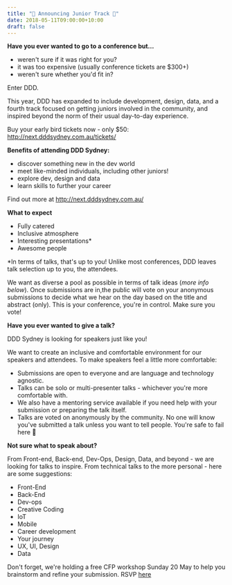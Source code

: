 ```yaml
---
title: "🎉 Announcing Junior Track 🎉"
date: 2018-05-11T09:00:00+10:00
draft: false
---
```


**Have you ever wanted to go to a conference but...**

- weren't sure if it was right for you?
- it was too expensive (usually conference tickets are $300+)
- weren't sure whether you'd fit in?

Enter DDD. 

This year, DDD has expanded to include development, design, data, and a fourth track focused on getting juniors involved in the community, and inspired beyond the norm of their usual day-to-day experience.

Buy your early bird tickets now - only $50: http://next.dddsydney.com.au/tickets/

**Benefits of attending DDD Sydney:**

- discover something new in the dev world
- meet like-minded individuals, including other juniors!
- explore dev, design and data
- learn skills to further your career

Find out more at http://next.dddsydney.com.au/

**What to expect**

- Fully catered
- Inclusive atmosphere
- Interesting presentations*
- Awesome people

*In terms of talks, that's up to you! Unlike most conferences, DDD leaves talk selection up to you, the attendees.

We want as diverse a pool as possible in terms of talk ideas (_more info below_). Once submissions are in,the public will vote on your anonymous submissions to decide what we hear on the day based on the title and abstract (only). This is your conference, you're in control. Make sure you vote!

**Have you ever wanted to give a talk?**

DDD Sydney is looking for speakers just like you!

We want to create an inclusive and comfortable environment for our speakers and attendees. To make speakers feel a little more comfortable:

- Submissions are open to everyone and are language and technology agnostic.
- Talks can be solo or multi-presenter talks - whichever you're more comfortable with.
- We also have a mentoring service available if you need help with your submission or preparing the talk itself.
- Talks are voted on anonymously by the community. No one will know you've submitted a talk unless you want to tell people. You're safe to fail here 🙂

**Not sure what to speak about?**

From Front-end, Back-end, Dev-Ops, Design, Data, and beyond - we are looking for talks to inspire. From technical talks to the more personal - here are some suggestions:

- Front-End
- Back-End
- Dev-ops
- Creative Coding
- IoT
- Mobile
- Career development
- Your journey
- UX, UI, Design
- Data

Don't forget, we're holding a free CFP workshop Sunday 20 May to help you brainstorm and refine your submission. RSVP [here](https://www.eventbrite.com.au/e/ddd-sydney-call-for-papers-workshop-tickets-45190507023)